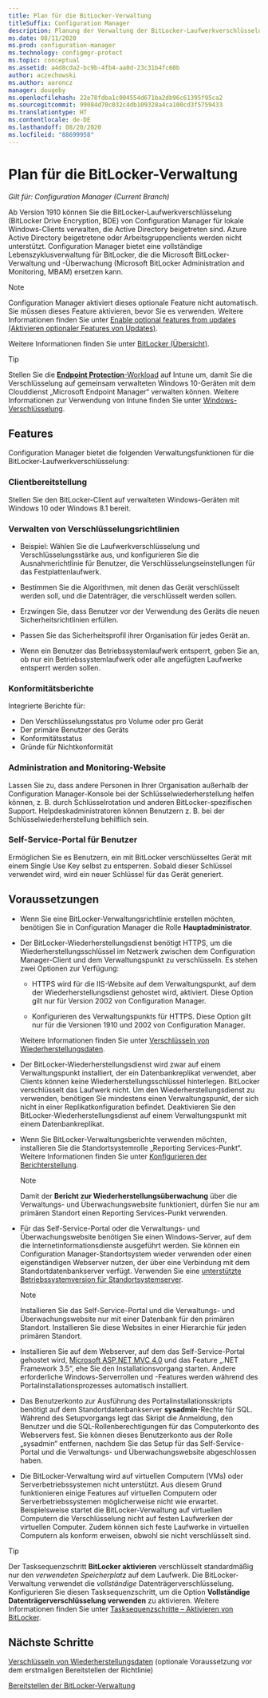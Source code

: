 ```yaml
---
title: Plan für die BitLocker-Verwaltung
titleSuffix: Configuration Manager
description: Planung der Verwaltung der BitLocker-Laufwerkverschlüsselung mit Configuration Manager
ms.date: 08/11/2020
ms.prod: configuration-manager
ms.technology: configmgr-protect
ms.topic: conceptual
ms.assetid: a4d8cda2-bc9b-4fb4-aa0d-23c31b4fc60b
author: aczechowski
ms.author: aaroncz
manager: dougeby
ms.openlocfilehash: 22e78fdba1c004554d671ba2db96c61395f95ca2
ms.sourcegitcommit: 99084d70c032c4db109328a4ca100cd3f5759433
ms.translationtype: HT
ms.contentlocale: de-DE
ms.lasthandoff: 08/20/2020
ms.locfileid: "88699958"
---
```

# <a name="plan-for-bitlocker-management"></a>Plan für die BitLocker-Verwaltung

*Gilt für: Configuration Manager (Current Branch)*

<!-- 3601034 -->

Ab Version 1910 können Sie die BitLocker-Laufwerkverschlüsselung (BitLocker Drive Encryption, BDE) von Configuration Manager für lokale Windows-Clients verwalten, die Active Directory beigetreten sind. Azure Active Directory beigetretene oder Arbeitsgruppenclients werden nicht unterstützt. Configuration Manager bietet eine vollständige Lebenszyklusverwaltung für BitLocker, die die Microsoft BitLocker-Verwaltung und -Überwachung (Microsoft BitLocker Administration and Monitoring, MBAM) ersetzen kann.

> [!NOTE]
> Configuration Manager aktiviert dieses optionale Feature nicht automatisch. Sie müssen dieses Feature aktivieren, bevor Sie es verwenden. Weitere Informationen finden Sie unter [Enable optional features from updates (Aktivieren optionaler Features von Updates)](../../core/servers/manage/install-in-console-updates.md#bkmk_options).  

Weitere Informationen finden Sie unter [BitLocker (Übersicht)](/windows/security/information-protection/bitlocker/bitlocker-overview).

> [!TIP]
> Stellen Sie die [**Endpoint Protection**-Workload](../../comanage/workloads.md#endpoint-protection) auf Intune um, damit Sie die Verschlüsselung auf gemeinsam verwalteten Windows 10-Geräten mit dem Clouddienst „Microsoft Endpoint Manager“ verwalten können. Weitere Informationen zur Verwendung von Intune finden Sie unter [Windows-Verschlüsselung](/intune/protect/endpoint-protection-windows-10#windows-encryption).

## <a name="features"></a>Features

Configuration Manager bietet die folgenden Verwaltungsfunktionen für die BitLocker-Laufwerkverschlüsselung:

### <a name="client-deployment"></a>Clientbereitstellung

Stellen Sie den BitLocker-Client auf verwalteten Windows-Geräten mit Windows 10 oder Windows 8.1 bereit.

### <a name="manage-encryption-policies"></a>Verwalten von Verschlüsselungsrichtlinien

- Beispiel: Wählen Sie die Laufwerkverschlüsselung und Verschlüsselungsstärke aus, und konfigurieren Sie die Ausnahmerichtlinie für Benutzer, die Verschlüsselungseinstellungen für das Festplattenlaufwerk.

- Bestimmen Sie die Algorithmen, mit denen das Gerät verschlüsselt werden soll, und die Datenträger, die verschlüsselt werden sollen.

- Erzwingen Sie, dass Benutzer vor der Verwendung des Geräts die neuen Sicherheitsrichtlinien erfüllen.

- Passen Sie das Sicherheitsprofil ihrer Organisation für jedes Gerät an.

- Wenn ein Benutzer das Betriebssystemlaufwerk entsperrt, geben Sie an, ob nur ein Betriebssystemlaufwerk oder alle angefügten Laufwerke entsperrt werden sollen.

### <a name="compliance-reports"></a>Konformitätsberichte

Integrierte Berichte für:

- Den Verschlüsselungsstatus pro Volume oder pro Gerät
- Der primäre Benutzer des Geräts
- Konformitätsstatus
- Gründe für Nichtkonformität

### <a name="administration-and-monitoring-website"></a>Administration and Monitoring-Website

Lassen Sie zu, dass andere Personen in Ihrer Organisation außerhalb der Configuration Manager-Konsole bei der Schlüsselwiederherstellung helfen können, z. B. durch Schlüsselrotation und anderen BitLocker-spezifischen Support. Helpdeskadministratoren können Benutzern z. B. bei der Schlüsselwiederherstellung behilflich sein.

### <a name="user-self-service-portal"></a>Self-Service-Portal für Benutzer

Ermöglichen Sie es Benutzern, ein mit BitLocker verschlüsseltes Gerät mit einem Single Use Key selbst zu entsperren. Sobald dieser Schlüssel verwendet wird, wird ein neuer Schlüssel für das Gerät generiert.

## <a name="prerequisites"></a>Voraussetzungen

- Wenn Sie eine BitLocker-Verwaltungsrichtlinie erstellen möchten, benötigen Sie in Configuration Manager die Rolle **Hauptadministrator**.

- Der BitLocker-Wiederherstellungsdienst benötigt HTTPS, um die Wiederherstellungsschlüssel im Netzwerk zwischen dem Configuration Manager-Client und dem Verwaltungspunkt zu verschlüsseln. Es stehen zwei Optionen zur Verfügung:

  - HTTPS wird für die IIS-Website auf dem Verwaltungspunkt, auf dem der Wiederherstellungsdienst gehostet wird, aktiviert. Diese Option gilt nur für Version 2002 von Configuration Manager.<!-- 5925660 -->

  - Konfigurieren des Verwaltungspunkts für HTTPS. Diese Option gilt nur für die Versionen 1910 und 2002 von Configuration Manager.

  Weitere Informationen finden Sie unter [Verschlüsseln von Wiederherstellungsdaten](../deploy-use/bitlocker/encrypt-recovery-data.md).

- Der BitLocker-Wiederherstellungsdienst wird zwar auf einem Verwaltungspunkt installiert, der ein Datenbankreplikat verwendet, aber Clients können keine Wiederherstellungsschlüssel hinterlegen. BitLocker verschlüsselt das Laufwerk nicht. Um den Wiederherstellungsdienst zu verwenden, benötigen Sie mindestens einen Verwaltungspunkt, der sich nicht in einer Replikatkonfiguration befindet. Deaktivieren Sie den BitLocker-Wiederherstellungsdienst auf einem Verwaltungspunkt mit einem Datenbankreplikat.<!-- 7813149 -->

- Wenn Sie BitLocker-Verwaltungsberichte verwenden möchten, installieren Sie die Standortsystemrolle „Reporting Services-Punkt“. Weitere Informationen finden Sie unter [Konfigurieren der Berichterstellung](../../core/servers/manage/configuring-reporting.md).

    > [!NOTE]
    > Damit der **Bericht zur Wiederherstellungsüberwachung** über die Verwaltungs- und Überwachungswebsite funktioniert, dürfen Sie nur am primären Standort einen Reporting Services-Punkt verwenden.

- Für das Self-Service-Portal oder die Verwaltungs- und Überwachungswebsite benötigen Sie einen Windows-Server, auf dem die Internetinformationsdienste ausgeführt werden. Sie können ein Configuration Manager-Standortsystem wieder verwenden oder einen eigenständigen Webserver nutzen, der über eine Verbindung mit dem Standortdatenbankserver verfügt. Verwenden Sie eine [unterstützte Betriebssystemversion für Standortsystemserver](../../core/plan-design/configs/supported-operating-systems-for-site-system-servers.md).

    > [!NOTE]
    > Installieren Sie das Self-Service-Portal und die Verwaltungs- und Überwachungswebsite nur mit einer Datenbank für den primären Standort. Installieren Sie diese Websites in einer Hierarchie für jeden primären Standort.

- Installieren Sie auf dem Webserver, auf dem das Self-Service-Portal gehostet wird, [Microsoft ASP.NET MVC 4.0](/aspnet/mvc/mvc4) und das Feature „.NET Framework 3.5“, ehe Sie den Installationsvorgang starten. Andere erforderliche Windows-Serverrollen und -Features werden während des Portalinstallationsprozesses automatisch installiert.

- Das Benutzerkonto zur Ausführung des Portalinstallationsskripts benötigt auf dem Standortdatenbankserver **sysadmin**-Rechte für SQL. Während des Setupvorgangs legt das Skript die Anmeldung, den Benutzer und die SQL-Rollenberechtigungen für das Computerkonto des Webservers fest. Sie können dieses Benutzerkonto aus der Rolle „sysadmin“ entfernen, nachdem Sie das Setup für das Self-Service-Portal und die Verwaltungs- und Überwachungswebsite abgeschlossen haben.

- Die BitLocker-Verwaltung wird auf virtuellen Computern (VMs) oder Serverbetriebssystemen nicht unterstützt. Aus diesem Grund funktionieren einige Features auf virtuellen Computern oder Serverbetriebssystemen möglicherweise nicht wie erwartet. Beispielsweise startet die BitLocker-Verwaltung auf virtuellen Computern die Verschlüsselung nicht auf festen Laufwerken der virtuellen Computer. Zudem können sich feste Laufwerke in virtuellen Computern als konform erweisen, obwohl sie nicht verschlüsselt sind.

> [!TIP]
> Der Tasksequenzschritt **BitLocker aktivieren** verschlüsselt standardmäßig nur den *verwendeten Speicherplatz* auf dem Laufwerk. Die BitLocker-Verwaltung verwendet die *vollständige* Datenträgerverschlüsselung. Konfigurieren Sie diesen Tasksequenzschritt, um die Option **Vollständige Datenträgerverschlüsselung verwenden** zu aktivieren. Weitere Informationen finden Sie unter [Tasksequenzschritte – Aktivieren von BitLocker](../../osd/understand/task-sequence-steps.md#BKMK_EnableBitLocker).

## <a name="next-steps"></a>Nächste Schritte

[Verschlüsseln von Wiederherstellungsdaten](../deploy-use/bitlocker/encrypt-recovery-data.md) (optionale Voraussetzung vor dem erstmaligen Bereitstellen der Richtlinie)

[Bereitstellen der BitLocker-Verwaltung](../deploy-use/bitlocker/deploy-management-agent.md)